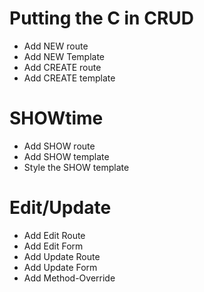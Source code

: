 # Putting the C in CRUD
- Add NEW route
- Add NEW Template
- Add CREATE route
- Add CREATE template

# SHOWtime
- Add SHOW route
- Add SHOW template
- Style the SHOW template

# Edit/Update
- Add Edit Route
- Add Edit Form
- Add Update Route
- Add Update Form
- Add Method-Override

